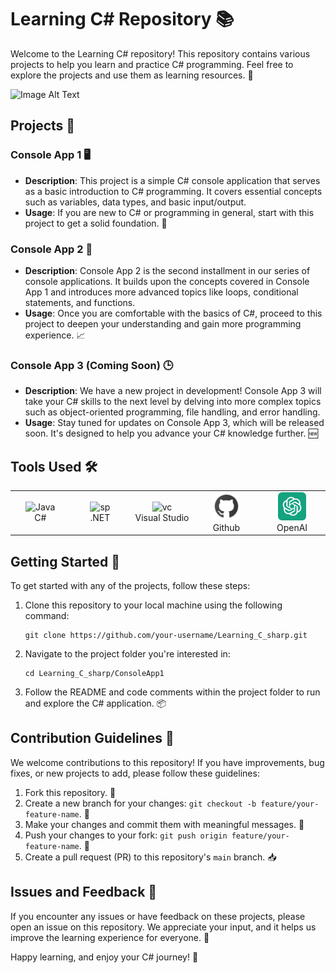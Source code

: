 # Learning C# Repository 📚

Welcome to the Learning C# repository! This repository contains various projects to help you learn and practice C# programming. Feel free to explore the projects and use them as learning resources. 🚀

![Image Alt Text](https://imgs.search.brave.com/04jbYgh6hPJf7GHLRxYoa4QHthmJvV1c3pIz_nT2Vf4/rs:fit:860:0:0/g:ce/aHR0cHM6Ly9oYWNr/ci5pby9ibG9nL21l/ZGlhL2MtZmVhdHVy/ZXMtaW1hZ2UucG5n)



## Projects 📂

### Console App 1 🖥️
- **Description**: This project is a simple C# console application that serves as a basic introduction to C# programming. It covers essential concepts such as variables, data types, and basic input/output.
- **Usage**: If you are new to C# or programming in general, start with this project to get a solid foundation. 🏁

### Console App 2 🚀
- **Description**: Console App 2 is the second installment in our series of console applications. It builds upon the concepts covered in Console App 1 and introduces more advanced topics like loops, conditional statements, and functions.
- **Usage**: Once you are comfortable with the basics of C#, proceed to this project to deepen your understanding and gain more programming experience. 📈

### Console App 3 (Coming Soon) 🕒
- **Description**: We have a new project in development! Console App 3 will take your C# skills to the next level by delving into more complex topics such as object-oriented programming, file handling, and error handling.
- **Usage**: Stay tuned for updates on Console App 3, which will be released soon. It's designed to help you advance your C# knowledge further. 🆕


## Tools Used 🛠️

<table align="center">
  <tr>
    <td align="center" width="170">
      <img src="https://imgs.search.brave.com/TRh9uxeBty5GS9oLZAnDD8XgQijKyZ6kjQtcdv6Q4jA/rs:fit:860:0:0/g:ce/aHR0cHM6Ly9zdGF0/aWMtMDAuaWNvbmR1/Y2suY29tL2Fzc2V0/cy4wMC9jLXNoYXJw/LWljb24tMjI4eDI1/Ni05bnVidzR6Ny5w/bmc" width="48" height="48" alt="Java" />
      <br>C#
    </td>
    <td align="center" width="170">
      <img src="https://imgs.search.brave.com/iyQ7ijfwVI3rro4CPfrgbkchX8bs95P2cwPxf5M1Ajs/rs:fit:860:0:0/g:ce/aHR0cHM6Ly9jZG4u/aWNvbnNjb3V0LmNv/bS9pY29uL2ZyZWUv/cG5nLTI1Ni9mcmVl/LW1pY3Jvc29mdC1k/b3QtbmV0LTEtMTE3/NTE3OS5wbmc_Zj13/ZWJwJnc9MjU2" width="45" height="45" alt="sp" />
      <br>.NET
    </td>
    <td align="center" width="170">
      <img src="https://imgs.search.brave.com/Fw4B16siSe3j5obVoLz1KROGH0akLK3hwfWnU-A2aEk/rs:fit:860:0:0/g:ce/aHR0cHM6Ly93d3cu/aW5jcmVkaWJ1aWxk/LmNvbS93cC1jb250/ZW50L3VwbG9hZHMv/MjAyMS8wMy9WUzAx/LnBuZw" width="45" height="45" alt="vc" />
      <br>Visual Studio
    </td>
    <td align="center" width="170">
      <img src="https://github.com/Shubh2-0/Shubh2-0/blob/main/Images/github.png" width="45" height="45" alt="ss" />
      <br>Github
    </td>
    <td align="center" width="170">
      <img src="https://github.com/Shubh2-0/Shubh2-0/blob/main/Images/openAI.png" width="45" height="45" alt="ss" />
      <br>OpenAI
    </td>
  </tr>
</table>

## Getting Started 🏁

To get started with any of the projects, follow these steps:

1. Clone this repository to your local machine using the following command:
   ```
   git clone https://github.com/your-username/Learning_C_sharp.git
   ```

2. Navigate to the project folder you're interested in:
   ```
   cd Learning_C_sharp/ConsoleApp1
   ```

3. Follow the README and code comments within the project folder to run and explore the C# application. 📦

## Contribution Guidelines 🤝

We welcome contributions to this repository! If you have improvements, bug fixes, or new projects to add, please follow these guidelines:

1. Fork this repository. 🍴
2. Create a new branch for your changes: `git checkout -b feature/your-feature-name`. 🌿
3. Make your changes and commit them with meaningful messages. 💬
4. Push your changes to your fork: `git push origin feature/your-feature-name`. 🚀
5. Create a pull request (PR) to this repository's `main` branch. 📥

## Issues and Feedback 📢

If you encounter any issues or have feedback on these projects, please open an issue on this repository. We appreciate your input, and it helps us improve the learning experience for everyone. 🙌


Happy learning, and enjoy your C# journey! 🌟
